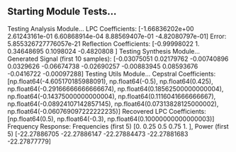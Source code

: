 Starting Module Tests...
--------------------------------------------------
Testing Analysis Module...
LPC Coefficients: [-1.66836202e+00  2.61243161e-01  6.60868914e-04  8.88569407e-01
 -4.82080797e-01]
Error: 5.855326727776057e-21
Reflection Coefficients: [-0.99998022  1.          0.34648695  0.1098024  -0.4820808 ]
Testing Synthesis Module...
Generated Signal (first 10 samples): [-0.03075051  0.02179762 -0.00740896  0.0329626  -0.06674738 -0.02690257
 -0.00883945  0.08593676 -0.0416722  -0.00097288]
Testing Utils Module...
Cepstral Coefficients: [np.float64(-4.605170185988091), np.float64(-0.5), np.float64(0.425), np.float64(-0.29166666666666674), np.float64(0.18562500000000004), np.float64(-0.14375000000000004), np.float64(0.1116041666666667), np.float64(-0.08924107142857145), np.float64(0.07313828125000002), np.float64(-0.060769097222222235)]
Recovered LPC Coefficients: [np.float64(0.5), np.float64(-0.3), np.float64(0.10000000000000003)]
Frequency Response: Frequencies (first 5) [0.   0.25 0.5  0.75 1.  ], Power (first 5) [-22.27886705 -22.27886147 -22.27884473 -22.27881683 -22.27877779]